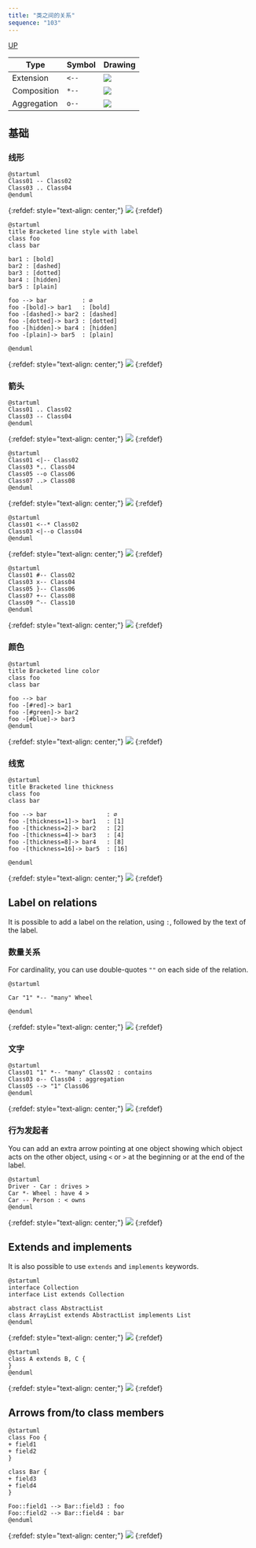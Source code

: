 ```yaml
---
title: "类之间的关系"
sequence: "103"
---
```


[UP](/uml.html)

| Type        | Symbol | Drawing                                            |
|-------------|--------|----------------------------------------------------|
| Extension   | `<--`  | ![](/assets/images/uml/plantuml/img/extends01.png) |
| Composition | `*--`  | ![](/assets/images/uml/plantuml/img/sym03.png)     |
| Aggregation | `o--`  | ![](/assets/images/uml/plantuml/img/sym01.png)     |

## 基础

### 线形

```plantuml
@startuml
Class01 -- Class02
Class03 .. Class04
@enduml
```

{:refdef: style="text-align: center;"}
![](/assets/images/uml/plantuml/class/class-diagram-link-style-basic.svg)
{:refdef}

```plantuml
@startuml
title Bracketed line style with label
class foo
class bar

bar1 : [bold]  
bar2 : [dashed]
bar3 : [dotted]
bar4 : [hidden]
bar5 : [plain] 

foo --> bar          : ∅
foo -[bold]-> bar1   : [bold]
foo -[dashed]-> bar2 : [dashed]
foo -[dotted]-> bar3 : [dotted]
foo -[hidden]-> bar4 : [hidden]
foo -[plain]-> bar5  : [plain]

@enduml
```

{:refdef: style="text-align: center;"}
![](/assets/images/uml/plantuml/class/class-diagram-link-style-advanced.svg)
{:refdef}

### 箭头

```plantuml
@startuml
Class01 .. Class02
Class03 -- Class04
@enduml
```

{:refdef: style="text-align: center;"}
![](/assets/images/uml/plantuml/class/class-diagram-link-arrow-zero.svg)
{:refdef}

```plantuml
@startuml
Class01 <|-- Class02
Class03 *.. Class04
Class05 --o Class06
Class07 ..> Class08
@enduml
```

{:refdef: style="text-align: center;"}
![](/assets/images/uml/plantuml/class/class-diagram-link-arrow-one.svg)
{:refdef}

```plantuml
@startuml
Class01 <--* Class02
Class03 <|--o Class04
@enduml
```

{:refdef: style="text-align: center;"}
![](/assets/images/uml/plantuml/class/class-diagram-link-arrow-two.svg)
{:refdef}

```plantuml
@startuml
Class01 #-- Class02
Class03 x-- Class04
Class05 }-- Class06
Class07 +-- Class08
Class09 ^-- Class10
@enduml
```

{:refdef: style="text-align: center;"}
![](/assets/images/uml/plantuml/class/class-diagram-link-arrow-one-more.svg)
{:refdef}

### 颜色

```plantuml
@startuml
title Bracketed line color
class foo
class bar

foo --> bar
foo -[#red]-> bar1
foo -[#green]-> bar2
foo -[#blue]-> bar3
@enduml
```

{:refdef: style="text-align: center;"}
![](/assets/images/uml/plantuml/class/class-diagram-link-color.svg)
{:refdef}

### 线宽

```plantuml
@startuml
title Bracketed line thickness
class foo
class bar

foo --> bar                 : ∅
foo -[thickness=1]-> bar1   : [1]
foo -[thickness=2]-> bar2   : [2]
foo -[thickness=4]-> bar3   : [4]
foo -[thickness=8]-> bar4   : [8]
foo -[thickness=16]-> bar5  : [16]

@enduml
```

{:refdef: style="text-align: center;"}
![](/assets/images/uml/plantuml/class/class-diagram-link-thickness.svg)
{:refdef}

## Label on relations

It is possible to add a label on the relation, using `:`, followed by the text of the label.

### 数量关系

For cardinality, you can use double-quotes `""` on each side of the relation.

```plantuml
@startuml

Car "1" *-- "many" Wheel

@enduml
```

{:refdef: style="text-align: center;"}
![](/assets/images/uml/plantuml/class/class-diagram-link-cardinality.svg)
{:refdef}

### 文字

```plantuml
@startuml
Class01 "1" *-- "many" Class02 : contains
Class03 o-- Class04 : aggregation
Class05 --> "1" Class06
@enduml
```

{:refdef: style="text-align: center;"}
![](/assets/images/uml/plantuml/class/class-diagram-link-text.svg)
{:refdef}

### 行为发起者

You can add an extra arrow pointing at one object showing
which object acts on the other object, using `<` or `>` at the beginning or at the end of the label.

```plantuml
@startuml
Driver - Car : drives >
Car *- Wheel : have 4 >
Car -- Person : < owns
@enduml
```

{:refdef: style="text-align: center;"}
![](/assets/images/uml/plantuml/class/class-diagram-link-act.svg)
{:refdef}

## Extends and implements

It is also possible to use `extends` and `implements` keywords.

```plantuml
@startuml
interface Collection
interface List extends Collection

abstract class AbstractList
class ArrayList extends AbstractList implements List
@enduml
```

{:refdef: style="text-align: center;"}
![](/assets/images/uml/plantuml/class/class-diagram-link-super-01.svg)
{:refdef}

```plantuml
@startuml
class A extends B, C {
}
@enduml
```

{:refdef: style="text-align: center;"}
![](/assets/images/uml/plantuml/class/class-diagram-link-super-02.svg)
{:refdef}

## Arrows from/to class members

```plantuml
@startuml
class Foo {
+ field1
+ field2
}

class Bar {
+ field3
+ field4
}

Foo::field1 --> Bar::field3 : foo
Foo::field2 --> Bar::field4 : bar
@enduml
```

{:refdef: style="text-align: center;"}
![](/assets/images/uml/plantuml/class/class-diagram-link-class-member.svg)
{:refdef}
